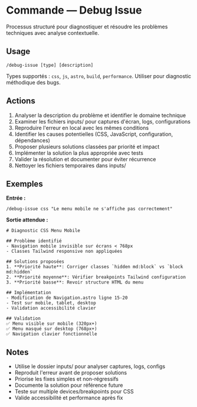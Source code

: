 # Commande — Debug Issue

Processus structuré pour diagnostiquer et résoudre les problèmes techniques avec analyse contextuelle.

## Usage

```
/debug-issue [type] [description]
```

Types supportés : `css`, `js`, `astro`, `build`, `performance`. Utiliser pour diagnostic méthodique des bugs.

## Actions

1. Analyser la description du problème et identifier le domaine technique
2. Examiner les fichiers inputs/ pour captures d'écran, logs, configurations
3. Reproduire l'erreur en local avec les mêmes conditions
4. Identifier les causes potentielles (CSS, JavaScript, configuration, dépendances)
5. Proposer plusieurs solutions classées par priorité et impact
6. Implémenter la solution la plus appropriée avec tests
7. Valider la résolution et documenter pour éviter récurrence
8. Nettoyer les fichiers temporaires dans inputs/

## Exemples

**Entrée :**

```
/debug-issue css "Le menu mobile ne s'affiche pas correctement"
```

**Sortie attendue :**

```
# Diagnostic CSS Menu Mobile

## Problème identifié
- Navigation mobile invisible sur écrans < 768px
- Classes Tailwind responsive non appliquées

## Solutions proposées
1. **Priorité haute**: Corriger classes `hidden md:block` vs `block md:hidden`
2. **Priorité moyenne**: Vérifier breakpoints Tailwind configuration
3. **Priorité basse**: Revoir structure HTML du menu

## Implémentation
- Modification de Navigation.astro ligne 15-20
- Test sur mobile, tablet, desktop
- Validation accessibilité clavier

## Validation
✅ Menu visible sur mobile (320px+)
✅ Menu masqué sur desktop (768px+)
✅ Navigation clavier fonctionnelle
```

## Notes

- Utilise le dossier inputs/ pour analyser captures, logs, configs
- Reproduit l'erreur avant de proposer solutions
- Priorise les fixes simples et non-régressifs
- Documente la solution pour référence future
- Teste sur multiple devices/breakpoints pour CSS
- Valide accessibilité et performance après fix